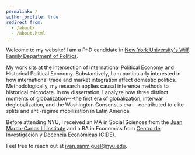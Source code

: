 ```yaml
---
permalink: /
author_profile: true
redirect_from: 
  - /about/
  - /about.html
---
```


Welcome to my website! I am a PhD candidate in [New York University's Wilf Family Department of Politics](https://as.nyu.edu/departments/politics.html).

My work sits at the intersection of International Political Economy and Historical Political Economy. Substantively, I am particularly interested in how international trade and market integration affect domestic politics. Methodologically, my research applies causal inference methods to historical microdata. In my dissertation, I analyze how three distinct moments of globalization---the first era of globalization, interwar deglobalization, and the Washington Consensus era---contributed to elite splits and anti-regime mobilization in Latin America. 

Before attending NYU, I received an MA in Social Sciences from the [Juan March-Carlos III Institute](https://ic3jm.es/en/) and a BA in Economics from [Centro de Investigación y Docencia Económicas (CIDE)](https://www.cide.edu/). 

Feel free to reach out at [ivan.sanmiguel@nyu.edu](mailto:ivan.sanmiguel@nyu.edu).

